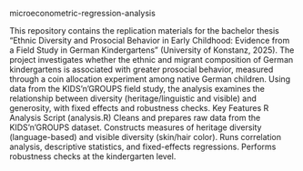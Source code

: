 microeconometric-regression-analysis

This repository contains the replication materials for the bachelor thesis “Ethnic Diversity and Prosocial Behavior in Early Childhood: Evidence from a Field Study in German Kindergartens” (University of Konstanz, 2025).
The project investigates whether the ethnic and migrant composition of German kindergartens is associated with greater prosocial behavior, measured through a coin allocation experiment among native German children. Using data from the KIDS’n’GROUPS field study, the analysis examines the relationship between diversity (heritage/linguistic and visible) and generosity, with fixed effects and robustness checks.
Key Features
R Analysis Script (analysis.R)
Cleans and prepares raw data from the KIDS’n’GROUPS dataset.
Constructs measures of heritage diversity (language-based) and visible diversity (skin/hair color).
Runs correlation analysis, descriptive statistics, and fixed-effects regressions.
Performs robustness checks at the kindergarten level.
